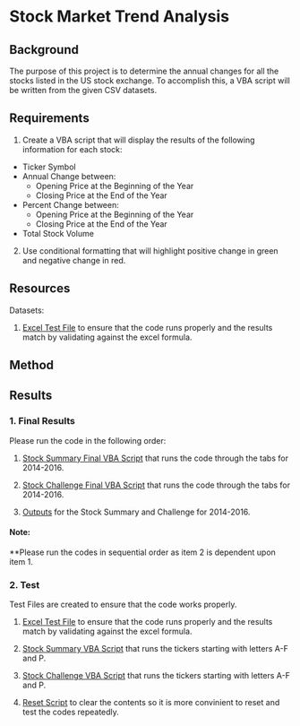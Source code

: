 # Stock Market Trend Analysis

## Background 

The purpose of this project is to determine the annual changes for all the stocks listed in the US stock exchange.  To accomplish this, a VBA script will be written from the given CSV datasets.


## Requirements

1. Create a VBA script that will display the results of the following information for each stock:

* Ticker Symbol
* Annual Change between:
    * Opening Price at the Beginning of the Year
    * Closing Price at the End of the Year
* Percent Change between: 
    * Opening Price at the Beginning of the Year
    * Closing Price at the End of the Year
* Total Stock Volume

2. Use conditional formatting that will highlight positive change in green and negative change in red.

## Resources

Datasets:

1.  [Excel Test File](https://github.com/cecileung1208/VBA-challenge/blob/main/Test/Unit%202%20-%20VBA_Homework_Instructions_Resources_alphabetical_testing%20-%20Verifying.xlsm) to ensure that the code runs properly and the results match by validating against the excel formula.
## Method 

## Results

### **1.  Final Results**

Please run the code in the following order:

1.  [Stock Summary Final VBA Script](https://github.com/cecileung1208/VBA-challenge/blob/main/Final%20Results/StockSummaryFinal.bas) that runs the code through the tabs for 2014-2016.

2.  [Stock Challenge Final VBA Script](https://github.com/cecileung1208/VBA-challenge/blob/main/Final%20Results/StockChallengeFinal.bas) that runs the code through the tabs for 2014-2016.

3.  [Outputs](https://github.com/cecileung1208/VBA-challenge/blob/main/Final%20Results/VBA%20Homework%20-%20Output.docx) for the Stock Summary and Challenge for 2014-2016.

#### **Note:**
**Please run the codes in sequential order as item 2 is dependent upon item 1.


### **2.  Test**

Test Files are created to ensure that the code works properly.

1.  [Excel Test File](https://github.com/cecileung1208/VBA-challenge/blob/main/Test/Unit%202%20-%20VBA_Homework_Instructions_Resources_alphabetical_testing%20-%20Verifying.xlsm) to ensure that the code runs properly and the results match by validating against the excel formula.

2.  [Stock Summary VBA Script](https://github.com/cecileung1208/VBA-challenge/blob/main/Test/StockSummary.bas) that runs the tickers starting with letters A-F and P.

3.  [Stock Challenge VBA Script](https://github.com/cecileung1208/VBA-challenge/blob/main/Test/StockChallenge.bas) that runs the tickers starting with letters A-F and P.

4.  [Reset Script](https://github.com/cecileung1208/VBA-challenge/blob/main/Test/Reset.bas) to clear the contents so it is more convinient to reset and test the codes repeatedly.
